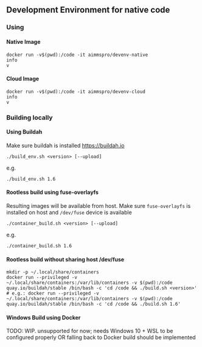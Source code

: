 ## Development Environment for native code


### Using

#### Native Image

~~~
docker run -v$(pwd):/code -it aimmspro/devenv-native
info
v
~~~

#### Cloud Image

~~~
docker run -v$(pwd):/code -it aimmspro/devenv-cloud
info
v
~~~

### Building locally 

#### Using Buildah

Make sure buildah is installed https://buildah.io
 
~~~
./build_env.sh <version> [--upload]
~~~
e.g.
~~~
./build_env.sh 1.6
~~~

#### Rootless build using fuse-overlayfs

Resulting images will be available from host. Make sure `fuse-overlayfs` is installed on host
and `/dev/fuse` device is available

~~~
./container_build.sh <version> [--upload]
~~~
e.g.
~~~
./container_build.sh 1.6
~~~

#### Rootless build without sharing host /dev/fuse

~~~
mkdir -p ~/.local/share/containers
docker run --privileged -v ~/.local/share/containers:/var/lib/containers -v $(pwd):/code  quay.io/buildah/stable /bin/bash -c 'cd /code && ./build.sh <version>'
# e.g.: docker run --privileged -v ~/.local/share/containers:/var/lib/containers -v $(pwd):/code  quay.io/buildah/stable /bin/bash -c 'cd /code && ./build.sh 1.6'
~~~

#### Windows Build using Docker


TODO: WIP. unsupported for now; needs Windows 10 + WSL to be configured properly OR falling back to Docker build should be implemented
